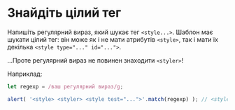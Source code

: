 # Знайдіть цілий тег

Напишіть регулярний вираз, який шукає тег `<style...>`. Шаблон має шукати цілий тег: він може як і не мати атрибутів `<style>`, так і мати їх декілька `<style type="..." id="...">`.

...Проте регулярний вираз не повинен знаходити `<styler>`!

Наприклад:

```js
let regexp = /ваш регулярний вираз/g;

alert( '<style> <styler> <style test="...">'.match(regexp) ); // <style>, <style test="...">
```
